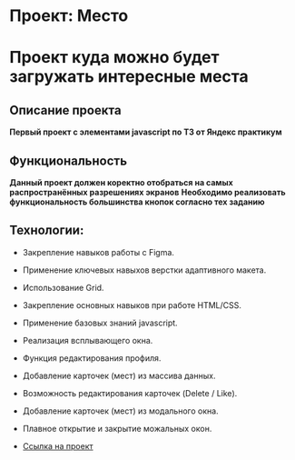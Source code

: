 # Проект: Место

# Проект куда можно будет загружать интересные места

## Описание проекта

**Первый проект с элементами javascript по ТЗ от Яндекс практикум**

## Функциональность

**Данный проект должен коректно отобраться на самых распространённых разрешениях экранов**
**Необходимо реализовать функциональность большинства кнопок согласно тех заданию**

## Технологии:

* Закрепление навыков работы с Figma.
* Применение ключевых навыхов верстки адаптивного макета.
* Использование Grid.
* Закрепление основных навыков при работе HTML/CSS.
* Применение базовых знаний javascript.
* Реализация всплывающего окна.
* Функция редактирования профиля.
* Добавление карточек (мест) из массива данных.
* Возможность редактирования карточек (Delete / Like).
* Добавление карточек (мест) из модального окна.
* Плавное открытие и закрытие можальных окон.


* [Ссылка на проект](https://ivankhachaturyan.github.io/mesto/)